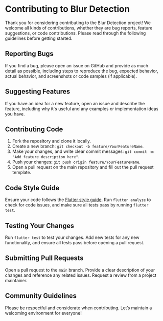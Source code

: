 # Contributing to Blur Detection

Thank you for considering contributing to the Blur Detection project! We welcome all kinds of contributions, whether they are bug reports, feature suggestions, or code contributions. Please read through the following guidelines before getting started.

## Reporting Bugs
If you find a bug, please open an issue on GitHub and provide as much detail as possible, including steps to reproduce the bug, expected behavior, actual behavior, and screenshots or code samples (if applicable).

## Suggesting Features
If you have an idea for a new feature, open an issue and describe the feature, including why it's useful and any examples or implementation ideas you have.

## Contributing Code
1. Fork the repository and clone it locally.
2. Create a new branch: `git checkout -b feature/YourFeatureName`.
3. Make your changes, and write clear commit messages: `git commit -m "Add feature description here"`.
4. Push your changes: `git push origin feature/YourFeatureName`.
5. Open a pull request on the main repository and fill out the pull request template.

## Code Style Guide
Ensure your code follows the [Flutter style guide](https://dart.dev/guides/language/effective-dart). Run `flutter analyze` to check for code issues, and make sure all tests pass by running `flutter test`.

## Testing Your Changes
Run `flutter test` to test your changes. Add new tests for any new functionality, and ensure all tests pass before opening a pull request.

## Submitting Pull Requests
Open a pull request to the `main` branch. Provide a clear description of your changes and reference any related issues. Request a review from a project maintainer.

## Community Guidelines
Please be respectful and considerate when contributing. Let’s maintain a welcoming environment for everyone!
